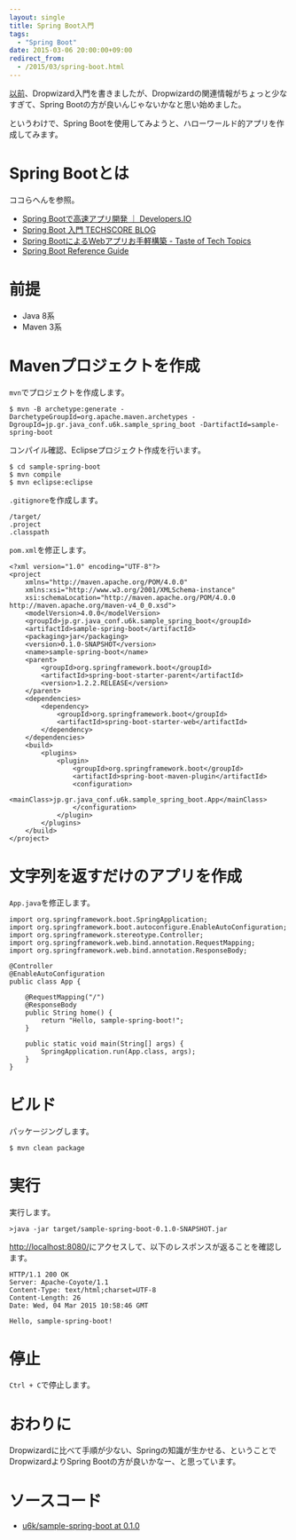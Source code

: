 ```yaml
---
layout: single
title: Spring Boot入門
tags:
  - "Spring Boot"
date: 2015-03-06 20:00:00+09:00
redirect_from:
  - /2015/03/spring-boot.html
---
```


[以前](http://u6k-apps.blogspot.jp/2015/02/dropwizard.html)、Dropwizard入門を書きましたが、Dropwizardの関連情報がちょっと少なすぎて、Spring Bootの方が良いんじゃないかなと思い始めました。

というわけで、Spring Bootを使用してみようと、ハローワールド的アプリを作成してみます。

<!-- more -->

# Spring Bootとは

ココらへんを参照。

- [Spring Bootで高速アプリ開発 ｜ Developers.IO](http://dev.classmethod.jp/server-side/java/springboot/)
- [Spring Boot 入門 TECHSCORE BLOG](http://www.techscore.com/blog/2014/05/01/spring-boot-introduction/)
- [Spring BootによるWebアプリお手軽構築 - Taste of Tech Topics](http://acro-engineer.hatenablog.com/entry/2014/06/03/120128)
- [Spring Boot Reference Guide](http://docs.spring.io/spring-boot/docs/1.2.2.RELEASE/reference/htmlsingle/)

# 前提

- Java 8系
- Maven 3系

# Mavenプロジェクトを作成

`mvn`でプロジェクトを作成します。

```
$ mvn -B archetype:generate -DarchetypeGroupId=org.apache.maven.archetypes -DgroupId=jp.gr.java_conf.u6k.sample_spring_boot -DartifactId=sample-spring-boot
```

コンパイル確認、Eclipseプロジェクト作成を行います。

```
$ cd sample-spring-boot
$ mvn compile
$ mvn eclipse:eclipse
```

`.gitignore`を作成します。

```
/target/
.project
.classpath
```

`pom.xml`を修正します。

```
<?xml version="1.0" encoding="UTF-8"?>
<project
    xmlns="http://maven.apache.org/POM/4.0.0"
    xmlns:xsi="http://www.w3.org/2001/XMLSchema-instance"
    xsi:schemaLocation="http://maven.apache.org/POM/4.0.0 http://maven.apache.org/maven-v4_0_0.xsd">
    <modelVersion>4.0.0</modelVersion>
    <groupId>jp.gr.java_conf.u6k.sample_spring_boot</groupId>
    <artifactId>sample-spring-boot</artifactId>
    <packaging>jar</packaging>
    <version>0.1.0-SNAPSHOT</version>
    <name>sample-spring-boot</name>
    <parent>
        <groupId>org.springframework.boot</groupId>
        <artifactId>spring-boot-starter-parent</artifactId>
        <version>1.2.2.RELEASE</version>
    </parent>
    <dependencies>
        <dependency>
            <groupId>org.springframework.boot</groupId>
            <artifactId>spring-boot-starter-web</artifactId>
        </dependency>
    </dependencies>
    <build>
        <plugins>
            <plugin>
                <groupId>org.springframework.boot</groupId>
                <artifactId>spring-boot-maven-plugin</artifactId>
                <configuration>
                    <mainClass>jp.gr.java_conf.u6k.sample_spring_boot.App</mainClass>
                </configuration>
            </plugin>
        </plugins>
    </build>
</project>
```

# 文字列を返すだけのアプリを作成

`App.java`を修正します。

```
import org.springframework.boot.SpringApplication;
import org.springframework.boot.autoconfigure.EnableAutoConfiguration;
import org.springframework.stereotype.Controller;
import org.springframework.web.bind.annotation.RequestMapping;
import org.springframework.web.bind.annotation.ResponseBody;

@Controller
@EnableAutoConfiguration
public class App {

    @RequestMapping("/")
    @ResponseBody
    public String home() {
        return "Hello, sample-spring-boot!";
    }

    public static void main(String[] args) {
        SpringApplication.run(App.class, args);
    }
}
```

# ビルド

パッケージングします。

```
$ mvn clean package
```

# 実行

実行します。

```
>java -jar target/sample-spring-boot-0.1.0-SNAPSHOT.jar
```

[http://localhost:8080/](http://localhost:8080/)にアクセスして、以下のレスポンスが返ることを確認します。

```
HTTP/1.1 200 OK
Server: Apache-Coyote/1.1
Content-Type: text/html;charset=UTF-8
Content-Length: 26
Date: Wed, 04 Mar 2015 10:58:46 GMT

Hello, sample-spring-boot!
```

# 停止

`Ctrl + C`で停止します。

# おわりに

Dropwizardに比べて手順が少ない、Springの知識が生かせる、ということでDropwizardよりSpring Bootの方が良いかなー、と思っています。

# ソースコード

- [u6k/sample-spring-boot at 0.1.0](https://github.com/u6k/sample-spring-boot/tree/0.1.0)
